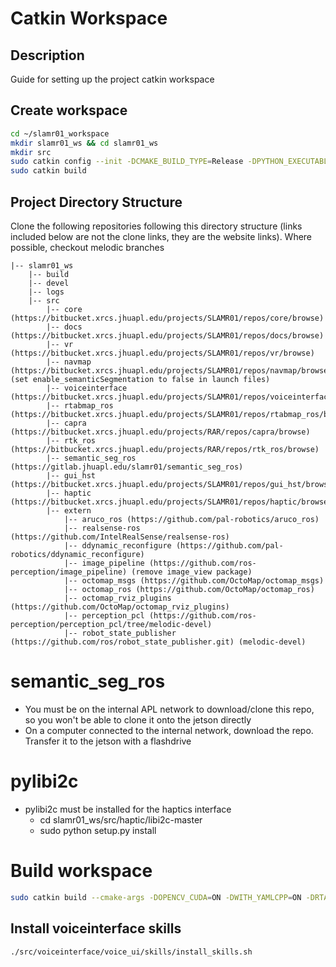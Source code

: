 # Catkin Workspace

## Description
Guide for setting up the project catkin workspace

## Create workspace
```bash
cd ~/slamr01_workspace
mkdir slamr01_ws && cd slamr01_ws
mkdir src
sudo catkin config --init -DCMAKE_BUILD_TYPE=Release -DPYTHON_EXECUTABLE=/usr/bin/python3 --extend /opt/ros/melodic --blacklist audio_3D_ros2 voice_ui_ros2
sudo catkin build
```

## Project Directory Structure
Clone the following repositories following this directory structure (links included below are not the clone links, they are the website links).  Where possible, checkout melodic branches
~~~
|-- slamr01_ws
    |-- build
    |-- devel
    |-- logs
    |-- src
        |-- core (https://bitbucket.xrcs.jhuapl.edu/projects/SLAMR01/repos/core/browse)
        |-- docs (https://bitbucket.xrcs.jhuapl.edu/projects/SLAMR01/repos/docs/browse)
        |-- vr (https://bitbucket.xrcs.jhuapl.edu/projects/SLAMR01/repos/vr/browse)
        |-- navmap (https://bitbucket.xrcs.jhuapl.edu/projects/SLAMR01/repos/navmap/browse) (set enable_semanticSegmentation to false in launch files)
        |-- voiceinterface (https://bitbucket.xrcs.jhuapl.edu/projects/SLAMR01/repos/voiceinterface/browse)
        |-- rtabmap_ros (https://bitbucket.xrcs.jhuapl.edu/projects/SLAMR01/repos/rtabmap_ros/browse)
        |-- capra (https://bitbucket.xrcs.jhuapl.edu/projects/RAR/repos/capra/browse)
        |-- rtk_ros (https://bitbucket.xrcs.jhuapl.edu/projects/RAR/repos/rtk_ros/browse)
        |-- semantic_seg_ros (https://gitlab.jhuapl.edu/slamr01/semantic_seg_ros)
        |-- gui_hst (https://bitbucket.xrcs.jhuapl.edu/projects/SLAMR01/repos/gui_hst/browse)
        |-- haptic (https://bitbucket.xrcs.jhuapl.edu/projects/SLAMR01/repos/haptic/browse)
        |-- extern
            |-- aruco_ros (https://github.com/pal-robotics/aruco_ros)
            |-- realsense-ros (https://github.com/IntelRealSense/realsense-ros)
            |-- ddynamic_reconfigure (https://github.com/pal-robotics/ddynamic_reconfigure)
            |-- image_pipeline (https://github.com/ros-perception/image_pipeline) (remove image_view package)
            |-- octomap_msgs (https://github.com/OctoMap/octomap_msgs)
            |-- octomap_ros (https://github.com/OctoMap/octomap_ros)
            |-- octomap_rviz_plugins (https://github.com/OctoMap/octomap_rviz_plugins)
            |-- perception_pcl (https://github.com/ros-perception/perception_pcl/tree/melodic-devel)
            |-- robot_state_publisher (https://github.com/ros/robot_state_publisher.git) (melodic-devel)
~~~

# semantic_seg_ros
* You must be on the internal APL network to download/clone this repo, so you won't be able to clone it onto the jetson directly
* On a computer connected to the internal network, download the repo. Transfer it to the jetson with a flashdrive

# pylibi2c
* pylibi2c must be installed for the haptics interface
    * cd slamr01_ws/src/haptic/libi2c-master
    * sudo python setup.py install

# Build workspace
```bash
sudo catkin build --cmake-args -DOPENCV_CUDA=ON -DWITH_YAMLCPP=ON -DRTABMAP_GUI=OFF
```

## Install voiceinterface skills
```bash
./src/voiceinterface/voice_ui/skills/install_skills.sh
```